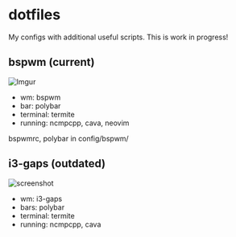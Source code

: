 # dotfiles

My configs with additional useful scripts. This is work in progress!

## bspwm (current)
![Imgur](https://i.imgur.com/zltXuYQ.png)

- wm: bspwm
- bar: polybar  
- terminal: termite 
- running: ncmpcpp, cava, neovim

bspwmrc, polybar in config/bspwm/

## i3-gaps (outdated)
![screenshot](https://user-images.githubusercontent.com/32803930/43666517-d8d060e2-9791-11e8-9e5e-279d4f6e6944.png)

 - wm: i3-gaps
 - bars: polybar 
 - terminal: termite 
 - running: ncmpcpp, cava 
 


